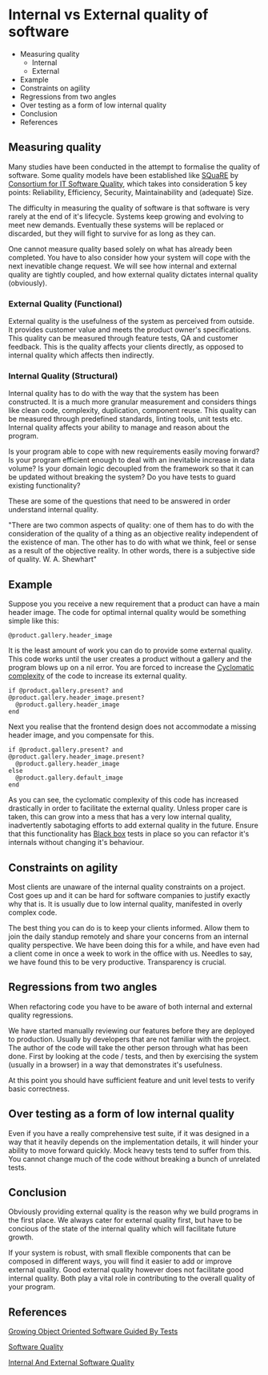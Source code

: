 # Internal vs External quality of software

- Measuring quality
  - Internal
  - External
- Example
- Constraints on agility
- Regressions from two angles
- Over testing as a form of low internal quality
- Conclusion
- References

## Measuring quality
  Many studies have been conducted in the attempt to formalise the quality of software.
  Some quality models have been established like [SQuaRE](http://www.iso.org/iso/home/store/catalogue_tc/catalogue_detail.htm?csnumber=64764) by [Consortium for IT Software Quality](https://en.wikipedia.org/wiki/CISQ), which takes into consideration 5 key points:  Reliability, Efficiency, Security, Maintainability and (adequate) Size.

  The difficulty in measuring the quality of software is that software is very rarely at the end of it's lifecycle.
  Systems keep growing and evolving to meet new demands.
  Eventually these systems will be replaced or discarded, but they will fight to survive for as long as they can.

  One cannot measure quality based solely on what has already been completed.
  You have to also consider how your system will cope with the next inevatible change request.
  We will see how internal and external quality are tightly coupled, and how external quality dictates internal quality (obviously).

### External Quality (Functional)
  External quality is the usefulness of the system as perceived from outside.
  It provides customer value and meets the product owner's specifications.
  This quality can be measured through feature tests, QA and customer feedback.
  This is the quality affects your clients directly, as opposed to internal quality which affects then indirectly.

### Internal Quality (Structural)
  Internal quality has to do with the way that the system has been constructed.
  It is a much more granular measurement and considers things like clean code, complexity, duplication, component reuse.
  This quality can be measured through predefined standards, linting tools, unit tests etc.
  Internal quality affects your ability to manage and reason about the program.

  Is your program able to cope with new requirements easily moving forward?
  Is your program efficient enough to deal with an inevitable increase in data volume?
  Is your domain logic decoupled from the framework so that it can be updated without breaking the system?
  Do you have tests to guard existing functionality?

  These are some of the questions that need to be answered in order understand internal quality.

 "There are two common aspects of quality: one of them has to do with the consideration of the quality of a thing as an objective reality independent
 of the existence of man. The other has to do with what we think, feel or sense as a result of the objective reality. In other words, there is a
 subjective side of quality. W. A. Shewhart"

## Example
  Suppose you you receive a new requirement that a product can have a main header image.
  The code for optimal internal quality would be something simple like this:

```
@product.gallery.header_image
```

  It is the least amount of work you can do to provide some external quality.
  This code works until the user creates a product without a gallery and the program blows up on a nil error.
  You are forced to increase the [Cyclomatic complexity](https://en.wikipedia.org/wiki/Cyclomatic_complexity) of the code to increase its external quality.

```
if @product.gallery.present? and @product.gallery.header_image.present?
  @product.gallery.header_image
end
```

  Next you realise that the frontend design does not accommodate a missing header image, and you compensate for this.

```
if @product.gallery.present? and @product.gallery.header_image.present?
  @product.gallery.header_image
else
  @product.gallery.default_image
end
```

  As you can see, the cyclomatic complexity of this code has increased drastically in order to facilitate the external quality.
  Unless proper care is taken, this can grow into a mess that has a very low internal quality, inadvertently sabotaging efforts to add external
  quality in the future.
  Ensure that this functionality has [Black box](https://en.wikipedia.org/wiki/Black-box_testing) tests in place so you can refactor it's internals without changing it's behaviour.

## Constraints on agility
  Most clients are unaware of the internal quality constraints on a project.
  Cost goes up and it can be hard for software companies to justify exactly why that is.
  It is usually due to low internal quality, manifested in overly complex code.

  The best thing you can do is to keep your clients informed.
  Allow them to join the daily standup remotely and share your concerns from an internal quality perspective.
  We have been doing this for a while, and have even had a client come in once a week to work in the office with us.
  Needles to say, we have found this to be very productive.  Transparency is crucial.

## Regressions from two angles
  When refactoring code you have to be aware of both internal and external quality regressions.

  We have started manually reviewing our features before they are deployed to production.
  Usually by developers that are not familiar with the project.
  The author of the code will take the other person through what has been done.
  First by looking at the code / tests, and then by exercising the system (usually in a browser) in a way that demonstrates it's usefulness.

  At this point you should have sufficient feature and unit level tests to verify basic correctness.

## Over testing as a form of low internal quality
  Even if you have a really comprehensive test suite, if it was designed in a way that it heavily depends on the implementation details,
  it will hinder your ability to move forward quickly. Mock heavy tests tend to suffer from this.
  You cannot change much of the code without breaking a bunch of unrelated tests.

## Conclusion
  Obviously providing external quality is the reason why we build programs in the first place.
  We always cater for external quality first, but have to be concious of the state of the internal quality which will facilitate future growth.

  If your system is robust, with small flexible components that can be composed in different ways, you will find it easier to add or improve
  external quality.  Good external quality however does not facilitate good internal quality.
  Both play a vital role in contributing to the overall quality of your program.

## References
[Growing Object Oriented Software Guided By Tests](http://www.growing-object-oriented-software.com/)

[Software Quality](https://en.wikipedia.org/wiki/Software_quality)

[Internal And External Software Quality](https://meekrosoft.wordpress.com/2010/10/31/internal-and-external-software-quality/)

